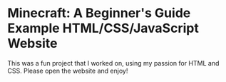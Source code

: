 # Minecraft: A Beginner's Guide Example HTML/CSS/JavaScript Website

This was a fun project that I worked on, using my passion for HTML and CSS. Please open the website and enjoy!

